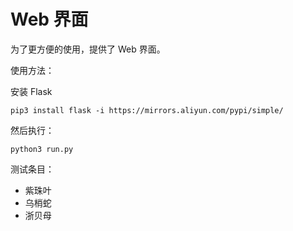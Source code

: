 # Web 界面

为了更方便的使用，提供了 Web 界面。

使用方法：

安装 Flask

```
pip3 install flask -i https://mirrors.aliyun.com/pypi/simple/
```

然后执行：

```
python3 run.py
```


测试条目：

* 紫珠叶
* 乌梢蛇
* 浙贝母
